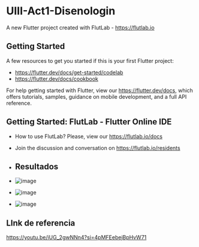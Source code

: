 # UIII-Act1-Disenologin

A new Flutter project created with FlutLab - https://flutlab.io

## Getting Started

A few resources to get you started if this is your first Flutter project:

- https://flutter.dev/docs/get-started/codelab
- https://flutter.dev/docs/cookbook

For help getting started with Flutter, view our
https://flutter.dev/docs, which offers tutorials,
samples, guidance on mobile development, and a full API reference.

## Getting Started: FlutLab - Flutter Online IDE

- How to use FlutLab? Please, view our https://flutlab.io/docs
- Join the discussion and conversation on https://flutlab.io/residents

- ## Resultados

- ![image](https://github.com/SUPaezRivas/act1-paez0524/assets/143548332/a4490384-7228-454e-a416-69030c6e73ad)

- ![image](https://github.com/SUPaezRivas/act1-paez0524/assets/143548332/022832ad-3c87-4944-839d-fc31e90b9dcc)

- ![image](https://github.com/SUPaezRivas/act1-paez0524/assets/143548332/6bd42717-510f-4534-9b1f-e0cfa69eb674)

## LInk de referencia

https://youtu.be/iUG_2gwNNn4?si=4pMFEebejBpHvW71




